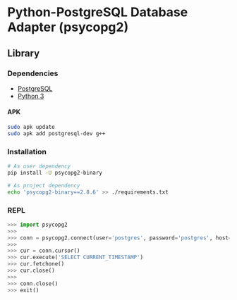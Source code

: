 # Python-PostgreSQL Database Adapter (psycopg2)

## Library

### Dependencies

- [PostgreSQL](/postgresql.md#Docker)
- [Python 3](/python3.md#Docker)

#### APK

```sh
sudo apk update
sudo apk add postgresql-dev g++
```

### Installation

```sh
# As user dependency
pip install -U psycopg2-binary

# As project dependency
echo 'psycopg2-binary==2.8.6' >> ./requirements.txt
```

### REPL

```py
>>> import psycopg2
>>>
>>> conn = psycopg2.connect(user='postgres', password='postgres', host='127.0.0.1')
>>>
>>> cur = conn.cursor()
>>> cur.execute('SELECT CURRENT_TIMESTAMP')
>>> cur.fetchone()
>>> cur.close()
>>>
>>> conn.close()
>>> exit()
```
